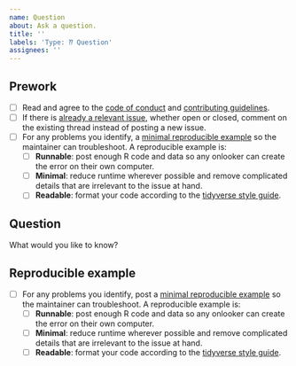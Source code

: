 ```yaml
---
name: Question
about: Ask a question.
title: ''
labels: 'Type: ⁇ Question'
assignees: ''
---
```


## Prework

* [ ] Read and agree to the [code of conduct](https://www.contributor-covenant.org/version/2/0/code_of_conduct/) and [contributing guidelines](https://github.com/rstudio/gt/blob/master/.github/CONTRIBUTING.md).
* [ ] If there is [already a relevant issue](https://github.com/rstudio/gt/issues), whether open or closed, comment on the existing thread instead of posting a new issue.
* [ ] For any problems you identify, a [minimal reproducible example](https://www.tidyverse.org/help/) so the maintainer can troubleshoot. A reproducible example is:
    * [ ] **Runnable**: post enough R code and data so any onlooker can create the error on their own computer.
    * [ ] **Minimal**: reduce runtime wherever possible and remove complicated details that are irrelevant to the issue at hand.
    * [ ] **Readable**: format your code according to the [tidyverse style guide](https://style.tidyverse.org/).

## Question

What would you like to know?

## Reproducible example

* [ ] For any problems you identify, post a [minimal reproducible example](https://www.tidyverse.org/help/) so the maintainer can troubleshoot. A reproducible example is:
    * [ ] **Runnable**: post enough R code and data so any onlooker can create the error on their own computer.
    * [ ] **Minimal**: reduce runtime wherever possible and remove complicated details that are irrelevant to the issue at hand.
    * [ ] **Readable**: format your code according to the [tidyverse style guide](https://style.tidyverse.org/).
